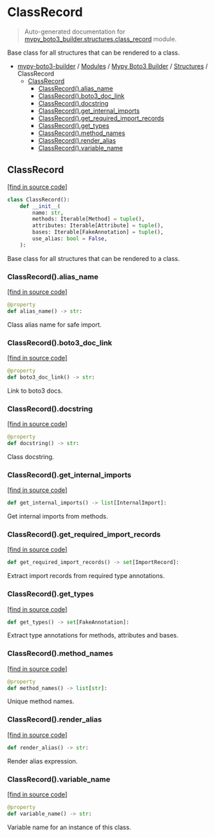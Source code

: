 # ClassRecord

> Auto-generated documentation for [mypy_boto3_builder.structures.class_record](https://github.com/vemel/mypy_boto3_builder/blob/master/mypy_boto3_builder/structures/class_record.py) module.

Base class for all structures that can be rendered to a class.

- [mypy-boto3-builder](../../README.md#mypy_boto3_builder) / [Modules](../../MODULES.md#mypy-boto3-builder-modules) / [Mypy Boto3 Builder](../index.md#mypy-boto3-builder) / [Structures](index.md#structures) / ClassRecord
    - [ClassRecord](#classrecord)
        - [ClassRecord().alias_name](#classrecordalias_name)
        - [ClassRecord().boto3_doc_link](#classrecordboto3_doc_link)
        - [ClassRecord().docstring](#classrecorddocstring)
        - [ClassRecord().get_internal_imports](#classrecordget_internal_imports)
        - [ClassRecord().get_required_import_records](#classrecordget_required_import_records)
        - [ClassRecord().get_types](#classrecordget_types)
        - [ClassRecord().method_names](#classrecordmethod_names)
        - [ClassRecord().render_alias](#classrecordrender_alias)
        - [ClassRecord().variable_name](#classrecordvariable_name)

## ClassRecord

[[find in source code]](https://github.com/vemel/mypy_boto3_builder/blob/master/mypy_boto3_builder/structures/class_record.py#L15)

```python
class ClassRecord():
    def __init__(
        name: str,
        methods: Iterable[Method] = tuple(),
        attributes: Iterable[Attribute] = tuple(),
        bases: Iterable[FakeAnnotation] = tuple(),
        use_alias: bool = False,
    ):
```

Base class for all structures that can be rendered to a class.

### ClassRecord().alias_name

[[find in source code]](https://github.com/vemel/mypy_boto3_builder/blob/master/mypy_boto3_builder/structures/class_record.py#L50)

```python
@property
def alias_name() -> str:
```

Class alias name for safe import.

### ClassRecord().boto3_doc_link

[[find in source code]](https://github.com/vemel/mypy_boto3_builder/blob/master/mypy_boto3_builder/structures/class_record.py#L36)

```python
@property
def boto3_doc_link() -> str:
```

Link to boto3 docs.

### ClassRecord().docstring

[[find in source code]](https://github.com/vemel/mypy_boto3_builder/blob/master/mypy_boto3_builder/structures/class_record.py#L43)

```python
@property
def docstring() -> str:
```

Class docstring.

### ClassRecord().get_internal_imports

[[find in source code]](https://github.com/vemel/mypy_boto3_builder/blob/master/mypy_boto3_builder/structures/class_record.py#L93)

```python
def get_internal_imports() -> list[InternalImport]:
```

Get internal imports from methods.

### ClassRecord().get_required_import_records

[[find in source code]](https://github.com/vemel/mypy_boto3_builder/blob/master/mypy_boto3_builder/structures/class_record.py#L80)

```python
def get_required_import_records() -> set[ImportRecord]:
```

Extract import records from required type annotations.

### ClassRecord().get_types

[[find in source code]](https://github.com/vemel/mypy_boto3_builder/blob/master/mypy_boto3_builder/structures/class_record.py#L67)

```python
def get_types() -> set[FakeAnnotation]:
```

Extract type annotations for methods, attributes and bases.

### ClassRecord().method_names

[[find in source code]](https://github.com/vemel/mypy_boto3_builder/blob/master/mypy_boto3_builder/structures/class_record.py#L113)

```python
@property
def method_names() -> list[str]:
```

Unique method names.

### ClassRecord().render_alias

[[find in source code]](https://github.com/vemel/mypy_boto3_builder/blob/master/mypy_boto3_builder/structures/class_record.py#L61)

```python
def render_alias() -> str:
```

Render alias expression.

### ClassRecord().variable_name

[[find in source code]](https://github.com/vemel/mypy_boto3_builder/blob/master/mypy_boto3_builder/structures/class_record.py#L106)

```python
@property
def variable_name() -> str:
```

Variable name for an instance of this class.
